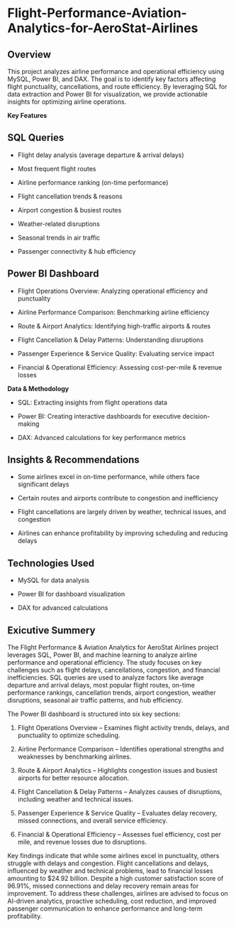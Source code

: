 # Flight-Performance-Aviation-Analytics-for-AeroStat-Airlines

## Overview

This project analyzes airline performance and operational efficiency using MySQL, Power BI, and DAX. The goal is to identify key factors affecting flight punctuality, cancellations, and route efficiency. By leveraging SQL for data extraction and Power BI for visualization, we provide actionable insights for optimizing airline operations.

**Key Features**

## SQL Queries

- Flight delay analysis (average departure & arrival delays)

- Most frequent flight routes

- Airline performance ranking (on-time performance)

- Flight cancellation trends & reasons

- Airport congestion & busiest routes

- Weather-related disruptions

- Seasonal trends in air traffic

- Passenger connectivity & hub efficiency


## Power BI Dashboard

- Flight Operations Overview: Analyzing operational efficiency and punctuality

- Airline Performance Comparison: Benchmarking airline efficiency

- Route & Airport Analytics: Identifying high-traffic airports & routes

- Flight Cancellation & Delay Patterns: Understanding disruptions

- Passenger Experience & Service Quality: Evaluating service impact

- Financial & Operational Efficiency: Assessing cost-per-mile & revenue losses



**Data & Methodology**

- SQL: Extracting insights from flight operations data

- Power BI: Creating interactive dashboards for executive decision-making

- DAX: Advanced calculations for key performance metrics


## Insights & Recommendations

- Some airlines excel in on-time performance, while others face significant delays

- Certain routes and airports contribute to congestion and inefficiency

- Flight cancellations are largely driven by weather, technical issues, and congestion

- Airlines can enhance profitability by improving scheduling and reducing delays


## Technologies Used

- MySQL for data analysis

- Power BI for dashboard visualization

- DAX for advanced calculations


## Exicutive Summery

The Flight Performance & Aviation Analytics for AeroStat Airlines project leverages SQL, Power BI, and machine learning to analyze airline performance and operational efficiency. The study focuses on key challenges such as flight delays, cancellations, congestion, and financial inefficiencies. SQL queries are used to analyze factors like average departure and arrival delays, most popular flight routes, on-time performance rankings, cancellation trends, airport congestion, weather disruptions, seasonal air traffic patterns, and hub efficiency.

The Power BI dashboard is structured into six key sections:

1. Flight Operations Overview – Examines flight activity trends, delays, and punctuality to optimize scheduling.


2. Airline Performance Comparison – Identifies operational strengths and weaknesses by benchmarking airlines.


3. Route & Airport Analytics – Highlights congestion issues and busiest airports for better resource allocation.


4. Flight Cancellation & Delay Patterns – Analyzes causes of disruptions, including weather and technical issues.


5. Passenger Experience & Service Quality – Evaluates delay recovery, missed connections, and overall service efficiency.


6. Financial & Operational Efficiency – Assesses fuel efficiency, cost per mile, and revenue losses due to disruptions.



Key findings indicate that while some airlines excel in punctuality, others struggle with delays and congestion. Flight cancellations and delays, influenced by weather and technical problems, lead to financial losses amounting to $24.92 billion. Despite a high customer satisfaction score of 96.91%, missed connections and delay recovery remain areas for improvement. To address these challenges, airlines are advised to focus on AI-driven analytics, proactive scheduling, cost reduction, and improved passenger communication to enhance performance and long-term profitability.


